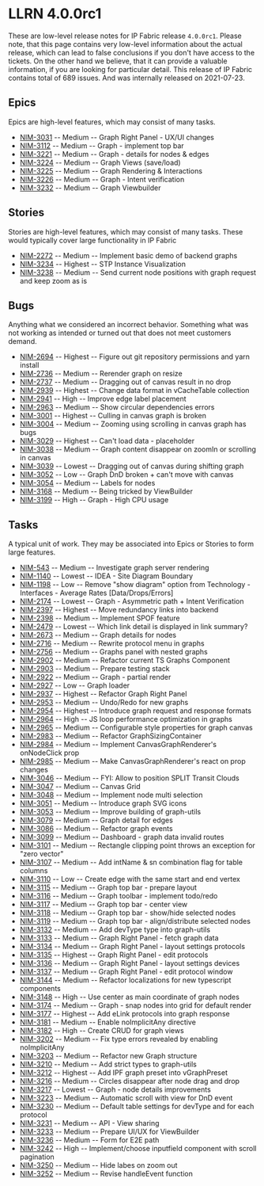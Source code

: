 # LLRN 4.0.0rc1

These are low-level release notes for IP Fabric release `4.0.0rc1`. Please note, that this page contains very low-level information about the actual release, which can lead to false conclusions if you don't have access to the tickets. On the other hand we believe, that it can provide a valuable information, if you are looking for particular detail. This release of IP Fabric contains total of 689 issues. And was internally released on 2021-07-23.

## Epics

Epics are high-level features, which may consist of many tasks.

- [NIM-3031](https://ipfabric.atlassian.net/browse/NIM-3031) -- Medium -- Graph Right Panel - UX/UI changes
- [NIM-3112](https://ipfabric.atlassian.net/browse/NIM-3112) -- Medium -- Graph - implement top bar
- [NIM-3221](https://ipfabric.atlassian.net/browse/NIM-3221) -- Medium -- Graph - details for nodes & edges
- [NIM-3224](https://ipfabric.atlassian.net/browse/NIM-3224) -- Medium -- Graph Views (save/load)
- [NIM-3225](https://ipfabric.atlassian.net/browse/NIM-3225) -- Medium -- Graph Rendering & Interactions
- [NIM-3226](https://ipfabric.atlassian.net/browse/NIM-3226) -- Medium -- Graph - Intent verification
- [NIM-3232](https://ipfabric.atlassian.net/browse/NIM-3232) -- Medium -- Graph Viewbuilder

## Stories

Stories are high-level features, which may consist of many tasks. These would typically cover large functionality in IP Fabric

- [NIM-2272](https://ipfabric.atlassian.net/browse/NIM-2272) -- Medium -- Implement basic demo of backend graphs
- [NIM-3234](https://ipfabric.atlassian.net/browse/NIM-3234) -- Highest -- STP Instance Visualization
- [NIM-3238](https://ipfabric.atlassian.net/browse/NIM-3238) -- Medium -- Send current node positions with graph request and keep zoom as is

## Bugs

Anything what we considered an incorrect behavior. Something what was not working as intended or turned out that does not meet customers demand.

- [NIM-2694](https://ipfabric.atlassian.net/browse/NIM-2694) -- Highest -- Figure out git repository permissions and yarn install
- [NIM-2736](https://ipfabric.atlassian.net/browse/NIM-2736) -- Medium -- Rerender graph on resize
- [NIM-2737](https://ipfabric.atlassian.net/browse/NIM-2737) -- Medium -- Dragging out of canvas result in no drop
- [NIM-2939](https://ipfabric.atlassian.net/browse/NIM-2939) -- Highest -- Change data format in vCacheTable collection
- [NIM-2941](https://ipfabric.atlassian.net/browse/NIM-2941) -- High -- Improve edge label placement
- [NIM-2963](https://ipfabric.atlassian.net/browse/NIM-2963) -- Medium -- Show circular dependencies errors
- [NIM-3001](https://ipfabric.atlassian.net/browse/NIM-3001) -- Highest -- Culling in canvas graph is broken
- [NIM-3004](https://ipfabric.atlassian.net/browse/NIM-3004) -- Medium -- Zooming using scrolling in canvas graph has bugs
- [NIM-3029](https://ipfabric.atlassian.net/browse/NIM-3029) -- Highest -- Can't load data - placeholder
- [NIM-3038](https://ipfabric.atlassian.net/browse/NIM-3038) -- Medium -- Graph content disappear on zoomIn or scrolling in canvas
- [NIM-3039](https://ipfabric.atlassian.net/browse/NIM-3039) -- Lowest -- Dragging out of canvas during shifting graph
- [NIM-3052](https://ipfabric.atlassian.net/browse/NIM-3052) -- Low -- Graph DnD broken + can't move with canvas
- [NIM-3054](https://ipfabric.atlassian.net/browse/NIM-3054) -- Medium -- Labels for nodes
- [NIM-3168](https://ipfabric.atlassian.net/browse/NIM-3168) -- Medium -- Being tricked by ViewBuilder
- [NIM-3199](https://ipfabric.atlassian.net/browse/NIM-3199) -- High -- Graph - High CPU usage

## Tasks

A typical unit of work. They may be associated into Epics or Stories to form large features.

- [NIM-543](https://ipfabric.atlassian.net/browse/NIM-543) -- Medium -- Investigate graph server rendering
- [NIM-1140](https://ipfabric.atlassian.net/browse/NIM-1140) -- Lowest -- IDEA - Site Diagram Boundary
- [NIM-1198](https://ipfabric.atlassian.net/browse/NIM-1198) -- Low -- Remove "show diagram" option from Technology - Interfaces - Average Rates [Data/Drops/Errors]
- [NIM-2174](https://ipfabric.atlassian.net/browse/NIM-2174) -- Lowest -- Graph - Asymmetric path + Intent Verification
- [NIM-2397](https://ipfabric.atlassian.net/browse/NIM-2397) -- Highest -- Move redundancy links into backend
- [NIM-2398](https://ipfabric.atlassian.net/browse/NIM-2398) -- Medium -- Implement SPOF feature
- [NIM-2479](https://ipfabric.atlassian.net/browse/NIM-2479) -- Lowest -- Which link detail is displayed in link summary?
- [NIM-2673](https://ipfabric.atlassian.net/browse/NIM-2673) -- Medium -- Graph details for nodes
- [NIM-2716](https://ipfabric.atlassian.net/browse/NIM-2716) -- Medium -- Rewrite protocol menu in graphs
- [NIM-2756](https://ipfabric.atlassian.net/browse/NIM-2756) -- Medium -- Graphs panel with nested graphs
- [NIM-2902](https://ipfabric.atlassian.net/browse/NIM-2902) -- Medium -- Refactor current TS Graphs Component
- [NIM-2903](https://ipfabric.atlassian.net/browse/NIM-2903) -- Medium -- Prepare testing stack
- [NIM-2922](https://ipfabric.atlassian.net/browse/NIM-2922) -- Medium -- Graph - partial render
- [NIM-2927](https://ipfabric.atlassian.net/browse/NIM-2927) -- Low -- Graph loader
- [NIM-2937](https://ipfabric.atlassian.net/browse/NIM-2937) -- Highest -- Refactor Graph Right Panel
- [NIM-2953](https://ipfabric.atlassian.net/browse/NIM-2953) -- Medium -- Undo/Redo for new graphs
- [NIM-2954](https://ipfabric.atlassian.net/browse/NIM-2954) -- Highest -- Introduce graph request and response formats
- [NIM-2964](https://ipfabric.atlassian.net/browse/NIM-2964) -- High -- JS loop performance optimization in graphs
- [NIM-2965](https://ipfabric.atlassian.net/browse/NIM-2965) -- Medium -- Configurable style properties for graph canvas
- [NIM-2983](https://ipfabric.atlassian.net/browse/NIM-2983) -- Medium -- Refactor GraphSizingContainer
- [NIM-2984](https://ipfabric.atlassian.net/browse/NIM-2984) -- Medium -- Implement CanvasGraphRenderer's onNodeClick prop
- [NIM-2985](https://ipfabric.atlassian.net/browse/NIM-2985) -- Medium -- Make CanvasGraphRenderer's react on prop changes
- [NIM-3046](https://ipfabric.atlassian.net/browse/NIM-3046) -- Medium -- FYI: Allow to position SPLIT Transit Clouds
- [NIM-3047](https://ipfabric.atlassian.net/browse/NIM-3047) -- Medium -- Canvas Grid
- [NIM-3048](https://ipfabric.atlassian.net/browse/NIM-3048) -- Medium -- Implement node multi selection
- [NIM-3051](https://ipfabric.atlassian.net/browse/NIM-3051) -- Medium -- Introduce graph SVG icons
- [NIM-3053](https://ipfabric.atlassian.net/browse/NIM-3053) -- Medium -- Improve building of graph-utils
- [NIM-3079](https://ipfabric.atlassian.net/browse/NIM-3079) -- Medium -- Graph detail for edges
- [NIM-3086](https://ipfabric.atlassian.net/browse/NIM-3086) -- Medium -- Refactor graph events
- [NIM-3099](https://ipfabric.atlassian.net/browse/NIM-3099) -- Medium -- Dashboard - graph data invalid routes
- [NIM-3101](https://ipfabric.atlassian.net/browse/NIM-3101) -- Medium -- Rectangle clipping point throws an exception for "zero vector"
- [NIM-3107](https://ipfabric.atlassian.net/browse/NIM-3107) -- Medium -- Add intName & sn combination flag for table columns
- [NIM-3110](https://ipfabric.atlassian.net/browse/NIM-3110) -- Low -- Create edge with the same start and end vertex
- [NIM-3115](https://ipfabric.atlassian.net/browse/NIM-3115) -- Medium -- Graph top bar - prepare layout
- [NIM-3116](https://ipfabric.atlassian.net/browse/NIM-3116) -- Medium -- Graph toolbar - implement todo/redo
- [NIM-3117](https://ipfabric.atlassian.net/browse/NIM-3117) -- Medium -- Graph top bar - center view
- [NIM-3118](https://ipfabric.atlassian.net/browse/NIM-3118) -- Medium -- Graph top bar - show/hide selected nodes
- [NIM-3119](https://ipfabric.atlassian.net/browse/NIM-3119) -- Medium -- Graph top bar - align/distribute selected nodes
- [NIM-3132](https://ipfabric.atlassian.net/browse/NIM-3132) -- Medium -- Add devType type into graph-utils
- [NIM-3133](https://ipfabric.atlassian.net/browse/NIM-3133) -- Medium -- Graph Right Panel - fetch graph data
- [NIM-3134](https://ipfabric.atlassian.net/browse/NIM-3134) -- Medium -- Graph Right Panel - layout settings protocols
- [NIM-3135](https://ipfabric.atlassian.net/browse/NIM-3135) -- Highest -- Graph Right Panel - edit protocols
- [NIM-3136](https://ipfabric.atlassian.net/browse/NIM-3136) -- Medium -- Graph Right Panel - layout settings devices
- [NIM-3137](https://ipfabric.atlassian.net/browse/NIM-3137) -- Medium -- Graph Right Panel - edit protocol window
- [NIM-3144](https://ipfabric.atlassian.net/browse/NIM-3144) -- Medium -- Refactor localizations for new typescript components
- [NIM-3148](https://ipfabric.atlassian.net/browse/NIM-3148) -- High -- Use center as main coordinate of graph nodes
- [NIM-3174](https://ipfabric.atlassian.net/browse/NIM-3174) -- Medium -- Graph - snap nodes into grid for default render
- [NIM-3177](https://ipfabric.atlassian.net/browse/NIM-3177) -- Highest -- Add eLink protocols into graph response
- [NIM-3181](https://ipfabric.atlassian.net/browse/NIM-3181) -- Medium -- Enable noImplicitAny directive
- [NIM-3182](https://ipfabric.atlassian.net/browse/NIM-3182) -- High -- Create CRUD for graph views
- [NIM-3202](https://ipfabric.atlassian.net/browse/NIM-3202) -- Medium -- Fix type errors revealed by enabling noImplicitAny
- [NIM-3203](https://ipfabric.atlassian.net/browse/NIM-3203) -- Medium -- Refactor new Graph structure
- [NIM-3210](https://ipfabric.atlassian.net/browse/NIM-3210) -- Medium -- Add strict types to graph-utils
- [NIM-3212](https://ipfabric.atlassian.net/browse/NIM-3212) -- Highest -- Add IPF graph preset into vGraphPreset
- [NIM-3216](https://ipfabric.atlassian.net/browse/NIM-3216) -- Medium -- Circles disappear after node drag and drop
- [NIM-3217](https://ipfabric.atlassian.net/browse/NIM-3217) -- Lowest -- Graph - node details improvements
- [NIM-3223](https://ipfabric.atlassian.net/browse/NIM-3223) -- Medium -- Automatic scroll with view for DnD event
- [NIM-3230](https://ipfabric.atlassian.net/browse/NIM-3230) -- Medium -- Default table settings for devType and for each protocol
- [NIM-3231](https://ipfabric.atlassian.net/browse/NIM-3231) -- Medium -- API - View sharing
- [NIM-3233](https://ipfabric.atlassian.net/browse/NIM-3233) -- Medium -- Prepare UI/UX for ViewBuilder
- [NIM-3236](https://ipfabric.atlassian.net/browse/NIM-3236) -- Medium -- Form for E2E path
- [NIM-3242](https://ipfabric.atlassian.net/browse/NIM-3242) -- High -- Implement/choose inputfield component with scroll pagination
- [NIM-3250](https://ipfabric.atlassian.net/browse/NIM-3250) -- Medium -- Hide labes on zoom out
- [NIM-3252](https://ipfabric.atlassian.net/browse/NIM-3252) -- Medium -- Revise handleEvent function
